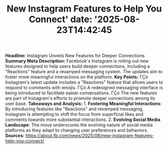 ﻿---
title: "New Instagram Features to Help You Connect'
date: '2025-08-23T14:42:45"
category: "Markets"
summary: ""
slug: "new instagram features to help you connect"
source_urls:
  - "https://about.fb.com/news/2025/08/new-instagram-features-help-you-connect/"
seo:
  title: "New Instagram Features to Help You Connect | Hash n Hedge'
  description: '"
  keywords: ["news", "markets", "brief"]
---
**Headline:**  Instagram Unveils New Features for Deeper Connections  **Summary Meta Description:**  Facebook's Instagram is rolling out new features designed to help users build deeper connections, including a "Reactions" feature and a revamped messaging system. The updates aim to foster more meaningful interactions on the platform.  **Key Points:**  ΓÇó Instagram's latest update includes a "Reactions" feature that allows users to respond to comments with emojis. ΓÇó A redesigned messaging interface is being introduced to facilitate easier conversations. ΓÇó The new features are part of Instagram's efforts to promote deeper connections among its user base.  **Takeaways and Analysis:**   1.  **Fostering Meaningful Interactions**: By introducing features like "Reactions" and revamped messaging, Instagram is attempting to shift the focus from superficial likes and comments towards more substantial interactions. 2.  **Evolving Social Media Landscape**: The move underscores the evolving nature of social media platforms as they adapt to changing user preferences and behaviors.  **Sources:**  https://about.fb.com/news/2025/08/new-instagram-features-help-you-connect/ 
